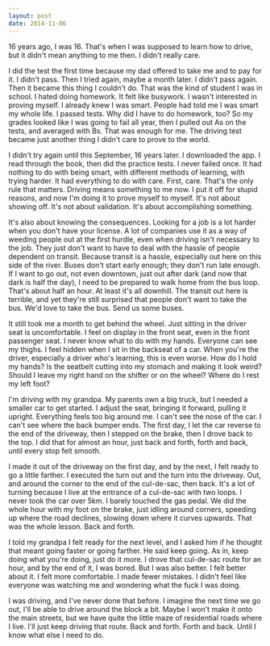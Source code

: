 ```yaml
---
layout: post
date: 2014-11-06
---
```


16 years ago, I was 16. That's when I was supposed to learn how to drive, but it didn't mean anything to me then. I didn't really care.

I did the test the first time because my dad offered to take me and to pay for it. I didn't pass. Then I tried again, maybe a month later. I didn't pass again. Then it became this thing I couldn't do. That was the kind of student I was in school. I hated doing homework. It felt like busywork. I wasn't interested in proving myself. I already knew I was smart. People had told me I was smart my whole life. I passed tests. Why did I have to do homework, too? So my grades looked like I was going to fail all year, then I pulled out As on the tests, and averaged with Bs. That was enough for me. The driving test became just another thing I didn't care to prove to the world.

I didn't try again until this September, 16 years later. I downloaded the app. I read through the book, then did the practice tests. I never failed once. It had nothing to do with being smart, with different methods of learning, with trying harder. It had everything to do with care. First, care. That's the only rule that matters. Driving means something to me now. I put it off for stupid reasons, and now I'm doing it to prove myself to myself. It's not about showing off. It's not about validation. It's about accomplishing something. 

It's also about knowing the consequences. Looking for a job is a lot harder when you don't have your license. A lot of companies use it as a way of weeding people out at the first hurdle, even when driving isn't necessary to the job. They just don't want to have to deal with the hassle of people dependent on transit. Because transit is a hassle, especially out here on this side of the river. Buses don't start early enough; they don't run late enough. If I want to go out, not even downtown, just out after dark (and now that dark is half the day), I need to be prepared to walk home from the bus loop. That's about half an hour. At least it's all downhill. The transit out here is terrible, and yet they're still surprised that people don't want to take the bus. We'd love to take the bus. Send us some buses.

It still took me a month to get behind the wheel. Just sitting in the driver seat is uncomfortable. I feel on display in the front seat, even in the front passenger seat. I never know what to do with my hands. Everyone can see my thighs. I feel hidden when I sit in the backseat of a car. When you're the driver, especially a driver who's learning, this is even worse. How do I hold my hands? Is the seatbelt cutting into my stomach and making it look weird? Should I leave my right hand on the shifter or on the wheel? Where do I rest my left foot? 

I'm driving with my grandpa. My parents own a big truck, but I needed a smaller car to get started. I adjust the seat, bringing it forward, pulling it upright. Everything feels too big around me. I can't see the nose of the car. I can't see where the back bumper ends. The first day, I let the car reverse to the end of the driveway, then I stepped on the brake, then I drove back to the top. I did that for almost an hour, just back and forth, forth and back, until every stop felt smooth.

I made it out of the driveway on the first day, and by the next, I felt ready to go a little farther. I executed the turn out and the turn into the driveway. Out, and around the corner to the end of the cul-de-sac, then back. It's a lot of turning because I live at the entrance of a cul-de-sac with two loops. I never took the car over 5km. I barely touched the gas pedal. We did the whole hour with my foot on the brake, just idling around corners, speeding up where the road declines, slowing down where it curves upwards. That was the whole lesson. Back and forth.

I told my grandpa I felt ready for the next level, and I asked him if he thought that meant going faster or going farther. He said keep going. As in, keep doing what you're doing, just do it more. I drove that cul-de-sac route for an hour, and by the end of it, I was bored. But I was also better. I felt better about it. I felt more comfortable. I made fewer mistakes. I didn't feel like everyone was watching me and wondering what the fuck I was doing. 

I was driving, and I've never done that before. I imagine the next time we go out, I'll be able to drive around the block a bit. Maybe I won't make it onto the main streets, but we have quite the little maze of residential roads where I live. I'll just keep driving that route. Back and forth. Forth and back. Until I know what else I need to do.
